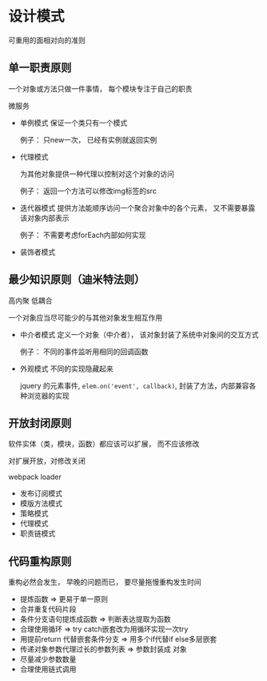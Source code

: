 # 设计模式

可重用的面相对向的准则

## 单一职责原则

一个对象或方法只做一件事情， 每个模块专注于自己的职责

微服务

* 单例模式
    保证一个类只有一个模式

    例子： 只new一次， 已经有实例就返回实例

* 代理模式

    为其他对象提供一种代理以控制对这个对象的访问

    例子： 返回一个方法可以修改img标签的src

* 迭代器模式
    提供方法能顺序访问一个聚合对象中的各个元素， 又不需要暴露该对象内部表示

    例子： 不需要考虑forEach内部如何实现

* 装饰者模式

## 最少知识原则（迪米特法则）

高内聚 低耦合

一个对象应当尽可能少的与其他对象发生相互作用

* 中介者模式
    定义一个对象（中介者）， 该对象封装了系统中对象间的交互方式

    例子： 不同的事件监听用相同的回调函数

* 外观模式
    不同的实现隐藏起来

    jquery 的元素事件, `elem.on('event', callback)`, 封装了方法，内部兼容各种浏览器的实现

## 开放封闭原则

软件实体（类，模块，函数）都应该可以扩展， 而不应该修改

对扩展开放，对修改关闭

webpack loader

* 发布订阅模式
* 模版方法模式
* 策略模式
* 代理模式
* 职责链模式

## 代码重构原则

重构必然会发生， 早晚的问题而已， 要尽量拖慢重构发生时间

* 提炼函数  => 更易于单一原则
* 合并重复代码片段
* 条件分支语句提炼成函数 => 判断表达提取为函数
* 合理使用循环 => try catch嵌套改为用循环实现一次try
* 用提前return 代替嵌套条件分支 => 用多个if代替if else多层嵌套
* 传递对象参数代理过长的参数列表  => 参数封装成 对象
* 尽量减少参数数量
* 合理使用链式调用  
